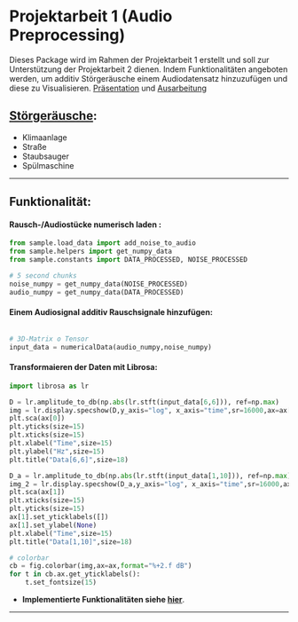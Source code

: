 # Projektarbeit 1 (Audio Preprocessing)

Dieses Package wird im Rahmen der Projektarbeit 1 erstellt und soll zur Unterstützung der Projektarbeit 2 dienen. Indem
Funktionalitäten angeboten werden, um additiv Störgeräusche einem Audiodatensatz hinzuzufügen und diese zu
Visualisieren. [Präsentation](https://git.ikt.fh-dortmund.de:3000/tigra005/Ausarbeitung-PA1/src/branch/master/abgabe_PA1/slides.pdf) und [Ausarbeitung](https://git.ikt.fh-dortmund.de:3000/tigra005/Ausarbeitung-PA1/src/branch/master/abgabe_PA1/ausarbeitung.pdf)

## [Störgeräusche](noise_data/README.md):

* Klimaanlage
* Straße
* Staubsauger
* Spülmaschine

---

## Funktionalität:

#### Rausch-/Audiostücke numerisch laden :

```python
from sample.load_data import add_noise_to_audio
from sample.helpers import get_numpy_data
from sample.constants import DATA_PROCESSED, NOISE_PROCESSED

# 5 second chunks
noise_numpy = get_numpy_data(NOISE_PROCESSED)
audio_numpy = get_numpy_data(DATA_PROCESSED)
```

#### Einem Audiosignal additiv Rauschsignale hinzufügen:
```python

# 3D-Matrix o Tensor
input_data = numericalData(audio_numpy,noise_numpy)
```

#### Transformaieren der Daten mit Librosa:
```python
import librosa as lr

D = lr.amplitude_to_db(np.abs(lr.stft(input_data[6,6])), ref=np.max)
img = lr.display.specshow(D,y_axis="log", x_axis="time",sr=16000,ax=ax[0])
plt.sca(ax[0])
plt.yticks(size=15)
plt.xticks(size=15)
plt.xlabel("Time",size=15)
plt.ylabel("Hz",size=15)
plt.title("Data[6,6]",size=18)

D_a = lr.amplitude_to_db(np.abs(lr.stft(input_data[1,10])), ref=np.max)
img_2 = lr.display.specshow(D_a,y_axis="log", x_axis="time",sr=16000,ax=ax[1])
plt.sca(ax[1])
plt.xticks(size=15)
plt.yticks(size=15)
ax[1].set_yticklabels([])
ax[1].set_ylabel(None)
plt.xlabel("Time",size=15)
plt.title("Data[1,10]",size=18)

# colorbar
cb = fig.colorbar(img,ax=ax,format="%+2.f dB")
for t in cb.ax.get_yticklabels():
    t.set_fontsize(15)
```

* __Implementierte Funktionalitäten siehe [hier](noise_data/README.md)__.

---
